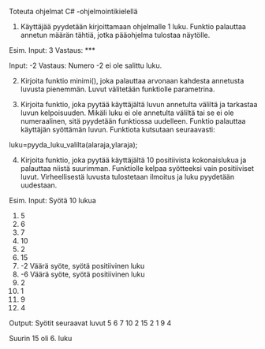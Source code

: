 Toteuta ohjelmat C# -ohjelmointikielellä

1. Käyttäjää pyydetään kirjoittamaan ohjelmalle 1 luku. 
Funktio palauttaa annetun määrän tähtiä, jotka pääohjelma tulostaa näytölle.


Esim.
Input: 3
Vastaus: ***

Input: -2
Vastaus: Numero -2 ei ole salittu luku.


2. Kirjoita funktio minimi(), joka palauttaa arvonaan kahdesta annetusta luvusta pienemmän.
Luvut välitetään funktiolle parametrina.


3. Kirjoita funktio, joka pyytää käyttäjältä luvun annetulta väliltä ja tarkastaa luvun kelpoisuuden. 
Mikäli luku ei ole annetulta väliltä tai se ei ole numeraalinen, sitä pyydetään funktiossa uudelleen.
Funktio palauttaa käyttäjän syöttämän luvun. Funktiota kutsutaan seuraavasti:

luku=pyyda_luku_valilta(alaraja,ylaraja);

4. Kirjoita funktio, joka pyytää käyttäjältä 10 positiivista kokonaislukua ja palauttaa niistä suurimman. 
Funktiolle kelpaa syötteeksi vain positiiviset luvut. 
Virheellisestä luvusta tulostetaan ilmoitus ja luku pyydetään uudestaan.

Esim. 
Input: 
Syötä 10 lukua
1. 5
2. 6
3. 7
4. 10
5. 2
6. 15
7. -2
Väärä syöte, syötä positiivinen luku
7. -6
Väärä syöte, syötä positiivinen luku
7. 2
8. 1
9. 9
10. 4


Output: 
Syötit seuraavat luvut
5 6 7 10 2 15 2 1 9 4

Suurin 15 oli 6. luku
